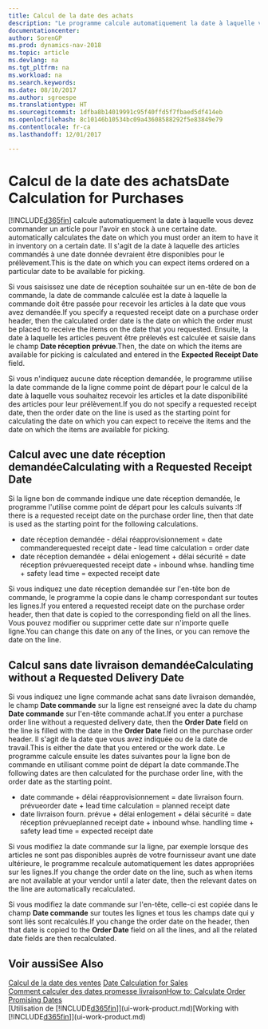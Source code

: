 ```yaml
---
title: Calcul de la date des achats
description: "Le programme calcule automatiquement la date à laquelle vous devez commander un article pour l'avoir en inventaire à une certaine date. Il s'agit de la date à laquelle des articles commandés à une date donnée devraient être disponibles pour le prélèvement."
documentationcenter: 
author: SorenGP
ms.prod: dynamics-nav-2018
ms.topic: article
ms.devlang: na
ms.tgt_pltfrm: na
ms.workload: na
ms.search.keywords: 
ms.date: 08/10/2017
ms.author: sgroespe
ms.translationtype: HT
ms.sourcegitcommit: 1dfba8b14019991c95f40ffd5f7fbaed5df414eb
ms.openlocfilehash: 8c10146b10534bc09a43608588292f5e83849e79
ms.contentlocale: fr-ca
ms.lasthandoff: 12/01/2017

---
```

# <a name="date-calculation-for-purchases"></a><span data-ttu-id="b2f6f-104">Calcul de la date des achats</span><span class="sxs-lookup"><span data-stu-id="b2f6f-104">Date Calculation for Purchases</span></span>
[!INCLUDE[d365fin](includes/d365fin_md.md)]<span data-ttu-id="b2f6f-105"> calcule automatiquement la date à laquelle vous devez commander un article pour l'avoir en stock à une certaine date.</span><span class="sxs-lookup"><span data-stu-id="b2f6f-105"> automatically calculates the date on which you must order an item to have it in inventory on a certain date.</span></span> <span data-ttu-id="b2f6f-106">Il s'agit de la date à laquelle des articles commandés à une date donnée devraient être disponibles pour le prélèvement.</span><span class="sxs-lookup"><span data-stu-id="b2f6f-106">This is the date on which you can expect items ordered on a particular date to be available for picking.</span></span>  

<span data-ttu-id="b2f6f-107">Si vous saisissez une date de réception souhaitée sur un en-tête de bon de commande, la date de commande calculée est la date à laquelle la commande doit être passée pour recevoir les articles à la date que vous avez demandée.</span><span class="sxs-lookup"><span data-stu-id="b2f6f-107">If you specify a requested receipt date on a purchase order header, then the calculated order date is the date on which the order must be placed to receive the items on the date that you requested.</span></span> <span data-ttu-id="b2f6f-108">Ensuite, la date à laquelle les articles peuvent être prélevés est calculée et saisie dans le champ **Date réception prévue**.</span><span class="sxs-lookup"><span data-stu-id="b2f6f-108">Then, the date on which the items are available for picking is calculated and entered in the **Expected Receipt Date** field.</span></span>  

<span data-ttu-id="b2f6f-109">Si vous n'indiquez aucune date réception demandée, le programme utilise la date commande de la ligne comme point de départ pour le calcul de la date à laquelle vous souhaitez recevoir les articles et la date disponibilité des articles pour leur prélèvement.</span><span class="sxs-lookup"><span data-stu-id="b2f6f-109">If you do not specify a requested receipt date, then the order date on the line is used as the starting point for calculating the date on which you can expect to receive the items and the date on which the items are available for picking.</span></span>  

## <a name="calculating-with-a-requested-receipt-date"></a><span data-ttu-id="b2f6f-110">Calcul avec une date réception demandée</span><span class="sxs-lookup"><span data-stu-id="b2f6f-110">Calculating with a Requested Receipt Date</span></span>  
<span data-ttu-id="b2f6f-111">Si la ligne bon de commande indique une date réception demandée, le programme l'utilise comme point de départ pour les calculs suivants :</span><span class="sxs-lookup"><span data-stu-id="b2f6f-111">If there is a requested receipt date on the purchase order line, then that date is used as the starting point for the following calculations.</span></span>  

- <span data-ttu-id="b2f6f-112">date réception demandée - délai réapprovisionnement = date commande</span><span class="sxs-lookup"><span data-stu-id="b2f6f-112">requested receipt date - lead time calculation = order date</span></span>  
- <span data-ttu-id="b2f6f-113">date réception demandée + délai enlogement + délai sécurité = date réception prévue</span><span class="sxs-lookup"><span data-stu-id="b2f6f-113">requested receipt date + inbound whse. handling time + safety lead time = expected receipt date</span></span>  

<span data-ttu-id="b2f6f-114">Si vous indiquez une date réception demandée sur l'en-tête bon de commande, le programme la copie dans le champ correspondant sur toutes les lignes.</span><span class="sxs-lookup"><span data-stu-id="b2f6f-114">If you entered a requested receipt date on the purchase order header, then that date is copied to the corresponding field on all the lines.</span></span> <span data-ttu-id="b2f6f-115">Vous pouvez modifier ou supprimer cette date sur n'importe quelle ligne.</span><span class="sxs-lookup"><span data-stu-id="b2f6f-115">You can change this date on any of the lines, or you can remove the date on the line.</span></span>  

## <a name="calculating-without-a-requested-delivery-date"></a><span data-ttu-id="b2f6f-116">Calcul sans date livraison demandée</span><span class="sxs-lookup"><span data-stu-id="b2f6f-116">Calculating without a Requested Delivery Date</span></span>  
<span data-ttu-id="b2f6f-117">Si vous indiquez une ligne commande achat sans date livraison demandée, le champ **Date commande** sur la ligne est renseigné avec la date du champ **Date commande** sur l'en\-tête commande achat.</span><span class="sxs-lookup"><span data-stu-id="b2f6f-117">If you enter a purchase order line without a requested delivery date, then the **Order Date** field on the line is filled with the date in the **Order Date** field on the purchase order header.</span></span> <span data-ttu-id="b2f6f-118">Il s'agit de la date que vous avez indiquée ou de la date de travail.</span><span class="sxs-lookup"><span data-stu-id="b2f6f-118">This is either the date that you entered or the work date.</span></span> <span data-ttu-id="b2f6f-119">Le programme calcule ensuite les dates suivantes pour la ligne bon de commande en utilisant comme point de départ la date commande.</span><span class="sxs-lookup"><span data-stu-id="b2f6f-119">The following dates are then calculated for the purchase order line, with the order date as the starting point.</span></span>  

- <span data-ttu-id="b2f6f-120">date commande + délai réapprovisionnement = date livraison fourn. prévue</span><span class="sxs-lookup"><span data-stu-id="b2f6f-120">order date + lead time calculation = planned receipt date</span></span>  
- <span data-ttu-id="b2f6f-121">date livraison fourn. prévue + délai enlogement + délai sécurité = date réception prévue</span><span class="sxs-lookup"><span data-stu-id="b2f6f-121">planned receipt date + inbound whse. handling time + safety lead time = expected receipt date</span></span>  

<span data-ttu-id="b2f6f-122">Si vous modifiez la date commande sur la ligne, par exemple lorsque des articles ne sont pas disponibles auprès de votre fournisseur avant une date ultérieure, le programme recalcule automatiquement les dates appropriées sur les lignes.</span><span class="sxs-lookup"><span data-stu-id="b2f6f-122">If you change the order date on the line, such as when items are not available at your vendor until a later date, then the relevant dates on the line are automatically recalculated.</span></span>  

<span data-ttu-id="b2f6f-123">Si vous modifiez la date commande sur l'en\-tête, celle\-ci est copiée dans le champ **Date commande** sur toutes les lignes et tous les champs date qui y sont liés sont recalculés.</span><span class="sxs-lookup"><span data-stu-id="b2f6f-123">If you change the order date on the header, then that date is copied to the **Order Date** field on all the lines, and all the related date fields are then recalculated.</span></span>  

## <a name="see-also"></a><span data-ttu-id="b2f6f-124">Voir aussi</span><span class="sxs-lookup"><span data-stu-id="b2f6f-124">See Also</span></span>  
 <span data-ttu-id="b2f6f-125">[Calcul de la date des ventes](sales-date-calculation-for-sales.md) </span><span class="sxs-lookup"><span data-stu-id="b2f6f-125">[Date Calculation for Sales](sales-date-calculation-for-sales.md) </span></span>  
 [<span data-ttu-id="b2f6f-126">Comment calculer des dates promesse livraison</span><span class="sxs-lookup"><span data-stu-id="b2f6f-126">How to: Calculate Order Promising Dates</span></span>](sales-how-to-calculate-order-promising-dates.md)  
 <span data-ttu-id="b2f6f-127">[Utilisation de [!INCLUDE[d365fin](includes/d365fin_md.md)]](ui-work-product.md)</span><span class="sxs-lookup"><span data-stu-id="b2f6f-127">[Working with [!INCLUDE[d365fin](includes/d365fin_md.md)]](ui-work-product.md)</span></span>

